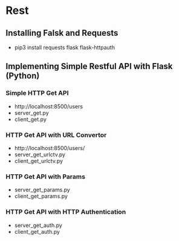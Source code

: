 # Rest


## Installing Falsk and Requests

* pip3 install requests flask flask-httpauth

## Implementing Simple Restful API with Flask (Python)

### Simple HTTP Get API
* http://localhost:8500/users
* server_get.py
* client_get.py

### HTTP Get API with URL Convertor
* http://localhost:8500/users/<username>
* server_get_urlctv.py
* client_get_urlctv.py

### HTTP Get API with Params
* server_get_params.py
* client_get_params.py

### HTTP Get API with HTTP Authentication
* server_get_auth.py
* client_get_auth.py

